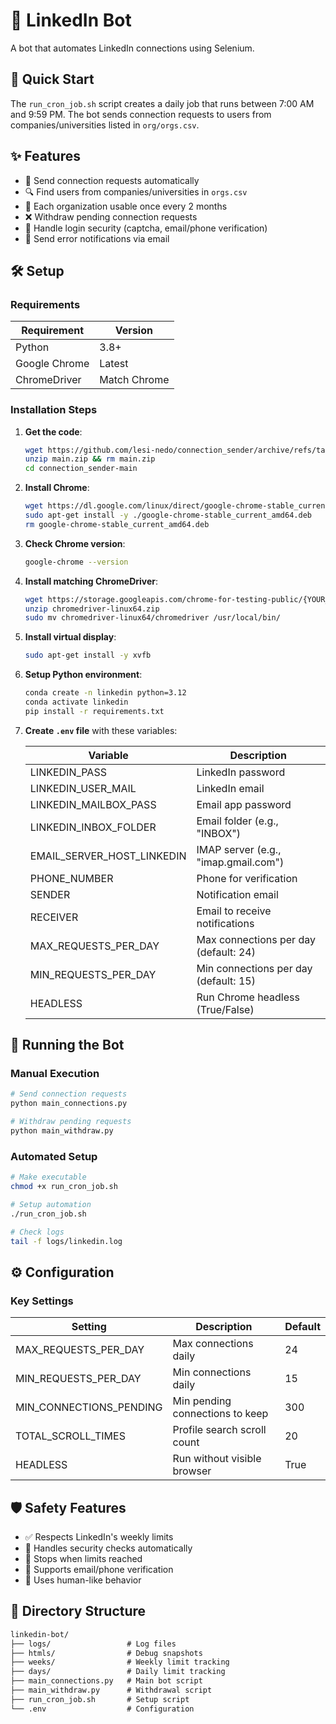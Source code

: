 # 🤖 LinkedIn Bot

A bot that automates LinkedIn connections using Selenium.

## 🚀 Quick Start

The `run_cron_job.sh` script creates a daily job that runs between 7:00 AM and 9:59 PM. The bot sends connection requests to users from companies/universities listed in `org/orgs.csv`.

## ✨ Features

- 🔗 Send connection requests automatically
- 🔍 Find users from companies/universities in `orgs.csv`
- 🔄 Each organization usable once every 2 months
- ❌ Withdraw pending connection requests
- 🔐 Handle login security (captcha, email/phone verification)
- 📧 Send error notifications via email

## 🛠️ Setup

### Requirements

| Requirement | Version |
|-------------|---------|
| Python      | 3.8+    |
| Google Chrome | Latest |
| ChromeDriver | Match Chrome |

### Installation Steps

1. **Get the code**:
   ```bash
   wget https://github.com/lesi-nedo/connection_sender/archive/refs/tags/v1.0.0.tar.gz
   unzip main.zip && rm main.zip
   cd connection_sender-main
   ```

2. **Install Chrome**:
   ```bash
   wget https://dl.google.com/linux/direct/google-chrome-stable_current_amd64.deb
   sudo apt-get install -y ./google-chrome-stable_current_amd64.deb
   rm google-chrome-stable_current_amd64.deb
   ```

3. **Check Chrome version**:
   ```bash
   google-chrome --version
   ```

4. **Install matching ChromeDriver**:
   ```bash
   wget https://storage.googleapis.com/chrome-for-testing-public/{YOUR_VERSION}/linux64/chromedriver-linux64.zip
   unzip chromedriver-linux64.zip
   sudo mv chromedriver-linux64/chromedriver /usr/local/bin/
   ```

5. **Install virtual display**:
   ```bash
   sudo apt-get install -y xvfb
   ```

6. **Setup Python environment**:
   ```bash
   conda create -n linkedin python=3.12
   conda activate linkedin
   pip install -r requirements.txt
   ```

7. **Create `.env` file** with these variables:

   | Variable | Description |
   |----------|-------------|
   | LINKEDIN_PASS | LinkedIn password |
   | LINKEDIN_USER_MAIL | LinkedIn email |
   | LINKEDIN_MAILBOX_PASS | Email app password |
   | LINKEDIN_INBOX_FOLDER | Email folder (e.g., "INBOX") |
   | EMAIL_SERVER_HOST_LINKEDIN | IMAP server (e.g., "imap.gmail.com") |
   | PHONE_NUMBER | Phone for verification |
   | SENDER | Notification email |
   | RECEIVER | Email to receive notifications |
   | MAX_REQUESTS_PER_DAY | Max connections per day (default: 24) |
   | MIN_REQUESTS_PER_DAY | Min connections per day (default: 15) |
   | HEADLESS | Run Chrome headless (True/False) |

## 🚀 Running the Bot

### Manual Execution

```bash
# Send connection requests
python main_connections.py

# Withdraw pending requests
python main_withdraw.py
```

### Automated Setup

```bash
# Make executable
chmod +x run_cron_job.sh

# Setup automation
./run_cron_job.sh

# Check logs
tail -f logs/linkedin.log
```

## ⚙️ Configuration

### Key Settings

| Setting | Description | Default |
|---------|-------------|---------|
| MAX_REQUESTS_PER_DAY | Max connections daily | 24 |
| MIN_REQUESTS_PER_DAY | Min connections daily | 15 |
| MIN_CONNECTIONS_PENDING | Min pending connections to keep | 300 |
| TOTAL_SCROLL_TIMES | Profile search scroll count | 20 |
| HEADLESS | Run without visible browser | True |

## 🛡️ Safety Features

- ✅ Respects LinkedIn's weekly limits
- 🔄 Handles security checks automatically
- 🚫 Stops when limits reached
- 📱 Supports email/phone verification
- 🤖 Uses human-like behavior

## 📂 Directory Structure

```markdown
linkedin-bot/
├── logs/                 # Log files
├── htmls/                # Debug snapshots
├── weeks/                # Weekly limit tracking
├── days/                 # Daily limit tracking
├── main_connections.py   # Main bot script
├── main_withdraw.py      # Withdrawal script
├── run_cron_job.sh       # Setup script
└── .env                  # Configuration
```
